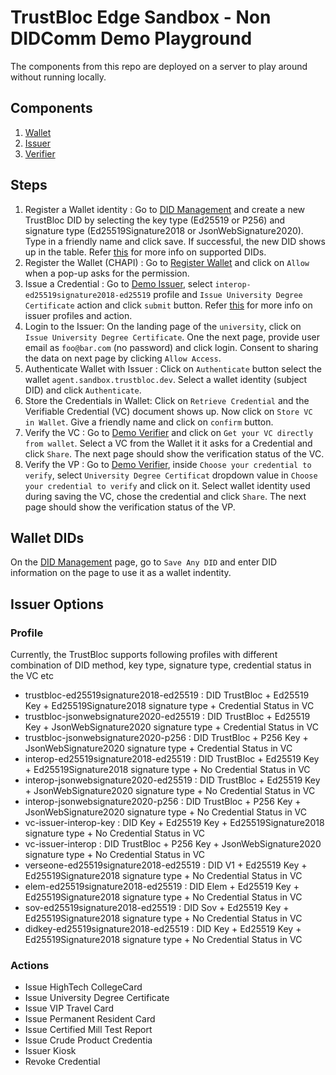 # TrustBloc Edge Sandbox - Non DIDComm Demo Playground

The components from this repo are deployed on a server to play around without running locally.

## Components
1. [Wallet](https://agent.sandbox.trustbloc.dev/dashboard)
2. [Issuer](https://demo-issuer.sandbox.trustbloc.dev/)
3. [Verifier](https://demo-verifier.sandbox.trustbloc.dev/) 

## Steps
1. Register a Wallet identity : Go to [DID Management](https://agent.sandbox.trustbloc.dev/DIDManagement) and 
create a new TrustBloc DID by selecting the key type (Ed25519 or P256) and signature type (Ed25519Signature2018 or 
JsonWebSignature2020). Type in a friendly name and click save. If successful, the new DID shows up in the table. Refer [this](#wallet-dids) 
for more info on supported DIDs.
2. Register the Wallet (CHAPI) : Go to [Register Wallet](https://agent.sandbox.trustbloc.dev/RegisterWallet) and click 
on `Allow` when a pop-up asks for the permission.
3. Issue a Credential : Go to [Demo Issuer](https://demo-issuer.sandbox.trustbloc.dev/), select `interop-ed25519signature2018-ed25519` 
profile and `Issue University Degree Certificate` action and click `submit` button. Refer [this](#issuer-options) for more info on issuer profiles and action.
4. Login to the Issuer: On the landing page of the `university`, click on `Issue University Degree Certificate`. One the 
next page, provide user email as `foo@bar.com` (no password) and click login. Consent to sharing the data on next page by clicking
`Allow Access`.
5. Authenticate Wallet with Issuer : Click on `Authenticate` button select the wallet `agent.sandbox.trustbloc.dev`. 
Select a wallet identity (subject DID) and click `Authenticate`. 
6. Store the Credentials in Wallet: Click on `Retrieve Credential` and the Verifiable Credential (VC) document shows up. 
Now click on `Store VC in Wallet`. Give a friendly name and click on `confirm` button.
7. Verify the VC : Go to [Demo Verifier](https://demo-verifier.sandbox.trustbloc.dev/) and click on `Get your VC directly from wallet`. 
Select a VC from the Wallet it it asks for a Credential and click `Share`. The next page should show the verification 
status of the VC. 
8. Verify the VP : Go to [Demo Verifier](https://demo-verifier.sandbox.trustbloc.dev/), inside `Choose your credential to verify`, 
select `University Degree Certificat` dropdown value in `Choose your credential to verify` and click on it. Select wallet identity used during saving the VC, chose the credential
and click `Share`. The next page should show the verification status of the VP. 

## Wallet DIDs
On the [DID Management](https://agent.sandbox.trustbloc.dev/DIDManagement) page, go to `Save Any DID` and enter DID information 
on the page to use it as a wallet indentity.

## Issuer Options
### Profile
Currently, the TrustBloc supports following profiles with different combination of DID method, key type, signature type, credential status in the VC etc
- trustbloc-ed25519signature2018-ed25519 : DID TrustBloc + Ed25519 Key + Ed25519Signature2018 signature type + Credential Status in VC
- trustbloc-jsonwebsignature2020-ed25519 : DID TrustBloc + Ed25519 Key + JsonWebSignature2020 signature type + Credential Status in VC
- trustbloc-jsonwebsignature2020-p256 : DID TrustBloc + P256 Key + JsonWebSignature2020 signature type + Credential Status in VC
- interop-ed25519signature2018-ed25519 : DID TrustBloc + Ed25519 Key + Ed25519Signature2018 signature type + No Credential Status in VC
- interop-jsonwebsignature2020-ed25519 : DID TrustBloc + Ed25519 Key + JsonWebSignature2020 signature type + No Credential Status in VC
- interop-jsonwebsignature2020-p256 : DID TrustBloc + P256 Key + JsonWebSignature2020 signature type + No Credential Status in VC
- vc-issuer-interop-key : DID Key + Ed25519 Key + Ed25519Signature2018 signature type + No Credential Status in VC
- vc-issuer-interop : DID TrustBloc + P256 Key + JsonWebSignature2020 signature type + No Credential Status in VC
- verseone-ed25519signature2018-ed25519 : DID V1 + Ed25519 Key + Ed25519Signature2018 signature type + No Credential Status in VC
- elem-ed25519signature2018-ed25519 : DID Elem + Ed25519 Key + Ed25519Signature2018 signature type + No Credential Status in VC
- sov-ed25519signature2018-ed25519 : DID Sov + Ed25519 Key + Ed25519Signature2018 signature type + No Credential Status in VC
- didkey-ed25519signature2018-ed25519 : DID Key + Ed25519 Key + Ed25519Signature2018 signature type + No Credential Status in VC

### Actions
- Issue HighTech CollegeCard
- Issue University Degree Certificate
- Issue VIP Travel Card
- Issue Permanent Resident Card
- Issue Certified Mill Test Report
- Issue Crude Product Credentia
- Issuer Kiosk
- Revoke Credential

